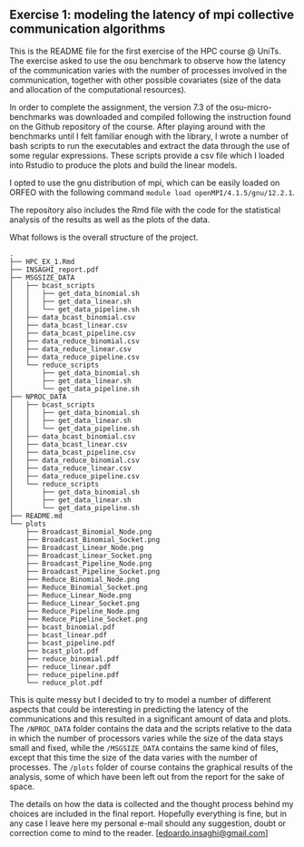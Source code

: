 ## Exercise 1: modeling the latency of mpi collective communication algorithms

This is the README file for the first exercise of the HPC course @ UniTs. The exercise asked to use the osu benchmark to observe how the latency of the communication varies with the number of processes involved in the communication, together with other possible covariates (size of the data and allocation of the computational resources). 

In order to complete the assignment, the version 7.3 of the osu-micro-benchmarks was downloaded and compiled following the instruction found on the Github repository of the course. After playing around with the benchmarks until I felt familiar enough with the library, I wrote a number of bash scripts to run the executables and extract the data through the use of some regular expressions. These scripts provide a csv file which I loaded into Rstudio to produce the plots and build the linear models. 

I opted to use the gnu distribution of mpi, which can be easily loaded on ORFEO with the following command ```module load openMPI/4.1.5/gnu/12.2.1```. 

The repository also includes the Rmd file with the code for the statistical analysis of the results as well as the plots of the data. 

What follows is the overall structure of the project.

```
.
├── HPC_EX_1.Rmd
├── INSAGHI_report.pdf
├── MSGSIZE_DATA
│   ├── bcast_scripts
│   │   ├── get_data_binomial.sh
│   │   ├── get_data_linear.sh
│   │   └── get_data_pipeline.sh
│   ├── data_bcast_binomial.csv
│   ├── data_bcast_linear.csv
│   ├── data_bcast_pipeline.csv
│   ├── data_reduce_binomial.csv
│   ├── data_reduce_linear.csv
│   ├── data_reduce_pipeline.csv
│   └── reduce_scripts
│       ├── get_data_binomial.sh
│       ├── get_data_linear.sh
│       └── get_data_pipeline.sh
├── NPROC_DATA
│   ├── bcast_scripts
│   │   ├── get_data_binomial.sh
│   │   ├── get_data_linear.sh
│   │   └── get_data_pipeline.sh
│   ├── data_bcast_binomial.csv
│   ├── data_bcast_linear.csv
│   ├── data_bcast_pipeline.csv
│   ├── data_reduce_binomial.csv
│   ├── data_reduce_linear.csv
│   ├── data_reduce_pipeline.csv
│   └── reduce_scripts
│       ├── get_data_binomial.sh
│       ├── get_data_linear.sh
│       └── get_data_pipeline.sh
├── README.md
└── plots
    ├── Broadcast_Binomial_Node.png
    ├── Broadcast_Binomial_Socket.png
    ├── Broadcast_Linear_Node.png
    ├── Broadcast_Linear_Socket.png
    ├── Broadcast_Pipeline_Node.png
    ├── Broadcast_Pipeline_Socket.png
    ├── Reduce_Binomial_Node.png
    ├── Reduce_Binomial_Socket.png
    ├── Reduce_Linear_Node.png
    ├── Reduce_Linear_Socket.png
    ├── Reduce_Pipeline_Node.png
    ├── Reduce_Pipeline_Socket.png
    ├── bcast_binomial.pdf
    ├── bcast_linear.pdf
    ├── bcast_pipeline.pdf
    ├── bcast_plot.pdf
    ├── reduce_binomial.pdf
    ├── reduce_linear.pdf
    ├── reduce_pipeline.pdf
    └── reduce_plot.pdf
```

This is quite messy but I decided to try to model a number of different aspects that could be interesting in predicting the latency of the communications and this resulted in a significant amount of data and plots. The ```/NPROC_DATA``` folder contains the data and the scripts relative to the data in which the number of processors varies while the size of the data stays small and fixed, while the ```/MSGSIZE_DATA``` contains the same kind of files, except that this time the size of the data varies with the number of processes. The ```/plots``` folder of course contains the graphical results of the analysis, some of which have been left out from the report for the sake of space.

The details on how the data is collected and the thought process behind my choices are included in the final report. Hopefully everything is fine, but in any case I leave here my personal e-mail should any suggestion, doubt or correction come to mind to the reader. [edoardo.insaghi@gmail.com]



